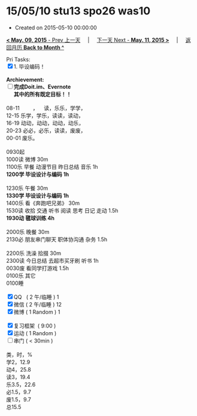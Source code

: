 # 15/05/10 stu13 spo26 was10

- Created on 2015-05-10 00:00:00

[**< May. 09, 2015** - Prev 上一天](_archived/lifelogs/2015/05/d09.md) &nbsp; &nbsp; | &nbsp; &nbsp; [下一天 Next - **May. 11, 2015 >**](_archived/lifelogs/2015/05/d11.md) &nbsp; &nbsp; |  &nbsp; &nbsp; [返回月历 **Back to Month ^**](_archived/lifelogs/2015/05/index.md)
<br/><div>Pri Tasks:<br clear="none"/><input type="checkbox" checked="true" />1. 毕设编码！</div>    <div><br clear="none"/></div>    <div><strong>Archievement:</strong></div>    <div><strong><input type="checkbox" />完成Doit.im、</strong><strong>Evernote</strong></div>    <div><strong>      其中的</strong><strong>所有</strong><strong>既定目标！！</strong></div>    <div>        <div><br clear="none"/></div>08-11         ，    读，乐乐，学学，<br clear="none"/>12-15 乐学，学乐，读读，读动，<br clear="none"/>16-19 动动，动动，动动，动乐，<br clear="none"/>20-23 必必，必乐，读读，废废，    </div>    <div>00-01 废乐。<br/>        <div><br clear="none"/></div>0930起<br clear="none"/>1000读 微博 30m    </div>    <div>1100乐 早餐 动漫节目 昨日总结 音乐 1h</div>    <div><strong>1200学 </strong><strong>毕设设计与编码</strong><strong> 1h</strong></div>    <div>        <div><br clear="none"/></div>1230乐 午餐 30m    </div>    <div><strong>1330学 </strong><strong>毕设设计与编码</strong><strong> 1h</strong></div>    <div>        <div>1400乐 看《奔跑吧兄弟》 30m</div>        <div>1530读 收拾 交通 听书 阅读 思考 日记 走动 1.5h</div>        <div><b>1930动 毽球训练 4h</b></div>        <div><b><br/></b></div>2000乐 晚餐 30m    </div>    <div>2130必 朋友串门聊天 职体协沟通 杂务 1.5h</div>    <div><br/></div>    <div>2200乐 洗澡 拾掇 30m</div>    <div>2300读 今日总结 去超市买牙刷 听书 1h</div>    <div>0030废 看同学打游戏 1.5h</div>    <div>0100乐 其它</div>    <div>0100睡</div>    <div><br clear="none"/></div>    <div><input type="checkbox" checked="true" />QQ   ( 2 午/临睡 ) 1<br clear="none"/><input type="checkbox" checked="true" />微信 ( 2 午/临睡 ) 12</div>    <div><input type="checkbox" checked="true" />微博 ( 1 Random ) 1</div>    <div><br clear="none"/></div>    <div><input type="checkbox" checked="true" />复习框架  ( 9:00 ) <br clear="none"/></div>    <div><input type="checkbox" checked="true" />运动 ( 1 Random ) </div>    <div><input type="checkbox" />串门 ( < 30min ) </div>    <div>        <div><br clear="none"/></div>类，时，%<br clear="none"/>学2，12.9<br clear="none"/>动4，25.8<br clear="none"/>读3，19.4<br clear="none"/>乐3.5，22.6<br clear="none"/>必1.5，9.7<br clear="none"/>废1.5，9.7<br clear="none"/>总15.5    </div>
